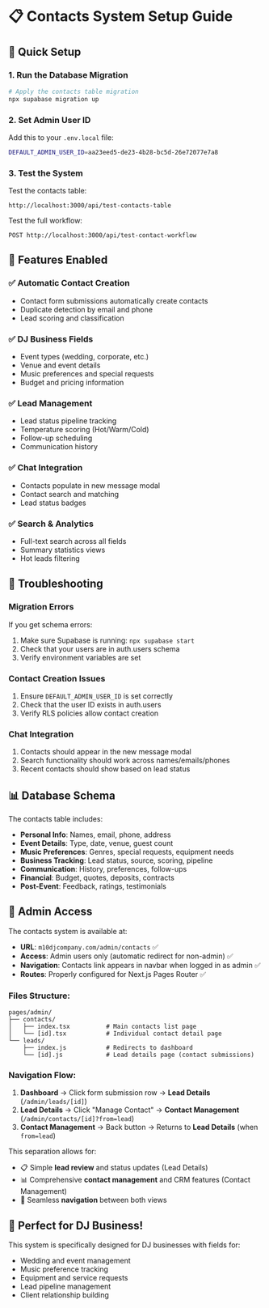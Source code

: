 # 📋 Contacts System Setup Guide

## 🚀 Quick Setup

### 1. Run the Database Migration

```bash
# Apply the contacts table migration
npx supabase migration up
```

### 2. Set Admin User ID

Add this to your `.env.local` file:
```bash
DEFAULT_ADMIN_USER_ID=aa23eed5-de23-4b28-bc5d-26e72077e7a8
```

### 3. Test the System

Test the contacts table:
```
http://localhost:3000/api/test-contacts-table
```

Test the full workflow:
```
POST http://localhost:3000/api/test-contact-workflow
```

## 🎯 Features Enabled

### ✅ Automatic Contact Creation
- Contact form submissions automatically create contacts
- Duplicate detection by email and phone
- Lead scoring and classification

### ✅ DJ Business Fields
- Event types (wedding, corporate, etc.)
- Venue and event details
- Music preferences and special requests
- Budget and pricing information

### ✅ Lead Management
- Lead status pipeline tracking
- Temperature scoring (Hot/Warm/Cold)
- Follow-up scheduling
- Communication history

### ✅ Chat Integration
- Contacts populate in new message modal
- Contact search and matching
- Lead status badges

### ✅ Search & Analytics
- Full-text search across all fields
- Summary statistics views
- Hot leads filtering

## 🔧 Troubleshooting

### Migration Errors
If you get schema errors:
1. Make sure Supabase is running: `npx supabase start`
2. Check that your users are in auth.users schema
3. Verify environment variables are set

### Contact Creation Issues
1. Ensure `DEFAULT_ADMIN_USER_ID` is set correctly
2. Check that the user ID exists in auth.users
3. Verify RLS policies allow contact creation

### Chat Integration
1. Contacts should appear in the new message modal
2. Search functionality should work across names/emails/phones
3. Recent contacts should show based on lead status

## 📊 Database Schema

The contacts table includes:
- **Personal Info**: Names, email, phone, address
- **Event Details**: Type, date, venue, guest count
- **Music Preferences**: Genres, special requests, equipment needs
- **Business Tracking**: Lead status, source, scoring, pipeline
- **Communication**: History, preferences, follow-ups
- **Financial**: Budget, quotes, deposits, contracts
- **Post-Event**: Feedback, ratings, testimonials

## 🔐 Admin Access

The contacts system is available at:
- **URL**: `m10djcompany.com/admin/contacts` ✅
- **Access**: Admin users only (automatic redirect for non-admin) ✅
- **Navigation**: Contacts link appears in navbar when logged in as admin ✅
- **Routes**: Properly configured for Next.js Pages Router ✅

### Files Structure:
```
pages/admin/
├── contacts/
│   ├── index.tsx          # Main contacts list page  
│   └── [id].tsx           # Individual contact detail page
└── leads/
    ├── index.js           # Redirects to dashboard
    └── [id].js            # Lead details page (contact submissions)
```

### Navigation Flow:
1. **Dashboard** → Click form submission row → **Lead Details** (`/admin/leads/[id]`)
2. **Lead Details** → Click "Manage Contact" → **Contact Management** (`/admin/contacts/[id]?from=lead`)
3. **Contact Management** → Back button → Returns to **Lead Details** (when `from=lead`)

This separation allows for:
- 📋 Simple **lead review** and status updates (Lead Details)
- 📊 Comprehensive **contact management** and CRM features (Contact Management)
- 🔄 Seamless **navigation** between both views

## 🎵 Perfect for DJ Business!

This system is specifically designed for DJ businesses with fields for:
- Wedding and event management
- Music preference tracking
- Equipment and service requests
- Lead pipeline management
- Client relationship building